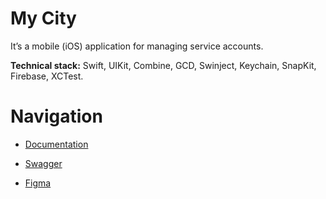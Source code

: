 # My City

It’s a mobile (iOS) application for managing service accounts.

**Technical stack:** Swift, UIKit, Combine, GCD, Swinject, Keychain, SnapKit, Firebase, XCTest.


# Navigation

* [Documentation](https://git.sevstar.net/ssdev/cabinet-new/-/tree/dev-mobile/mobile/ios/Release/Documentation.docc)

* [Swagger]()
  
* [Figma]()

